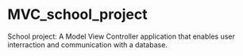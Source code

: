 # MVC_school_project
School project: A Model View Controller application that enables user interraction and communication with a database. 
